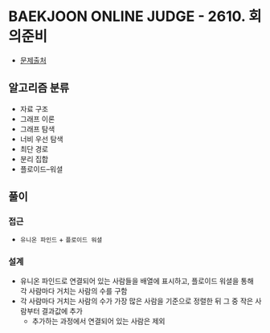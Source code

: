 # BAEKJOON ONLINE JUDGE - 2610. 회의준비

- [문제출처](https://www.acmicpc.net/problem/2610 '2610. 회의준비')

## 알고리즘 분류

- 자료 구조
- 그래프 이론
- 그래프 탐색
- 너비 우선 탐색
- 최단 경로
- 분리 집합
- 플로이드–워셜

## 풀이

### 접근

- `유니온 파인드` + `플로이드 워셜`

### 설계

- 유니온 파인드로 연결되어 있는 사람들을 배열에 표시하고, 플로이드 워셜을 통해 각 사람마다 거치는 사람의 수를 구함
- 각 사람마다 거치는 사람의 수가 가장 많은 사람을 기준으로 정렬한 뒤 그 중 작은 사람부터 결과값에 추가
  - 추가하는 과정에서 연결되어 있는 사람은 제외
